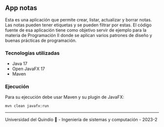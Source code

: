## App notas

Esta es una aplicación que permite crear, listar, actualizar y borrar notas. Las notas pueden tener etiquetas y se pueden filtrar por estas. El código fuente de esa aplicación tiene como objetivo servir de ejemplo para la materia de Programación II donde se aplican varios patrones de diseño y buenas prácticas de programación.

### Tecnologías utilizadas
- Java 17
- Open JavaFX 17
- Maven

### Ejecución

Para su ejecución debe usar Maven y su plugin de JavaFX:

```
mvn clean javafx:run
```

---

Universidad del Quindío 💚 - Ingeniería de sistemas y computación - 2023-2